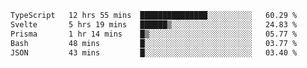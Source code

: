 <!--START_SECTION:waka-->

```txt
TypeScript   12 hrs 55 mins  ███████████████░░░░░░░░░░   60.29 %
Svelte       5 hrs 19 mins   ██████▒░░░░░░░░░░░░░░░░░░   24.83 %
Prisma       1 hr 14 mins    █▒░░░░░░░░░░░░░░░░░░░░░░░   05.77 %
Bash         48 mins         █░░░░░░░░░░░░░░░░░░░░░░░░   03.77 %
JSON         43 mins         █░░░░░░░░░░░░░░░░░░░░░░░░   03.40 %
```

<!--END_SECTION:waka-->

